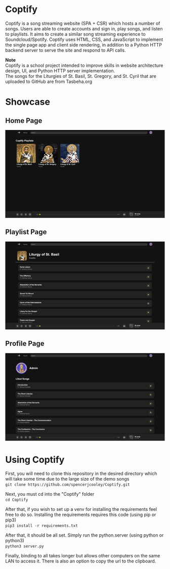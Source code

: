 # Coptify
Coptify is a song streaming website (SPA + CSR) which hosts a number of songs. Users are able to create accounts and sign in,
play songs, and listen to playlists. It aims to create a similar song streaming experience to Soundcloud/Spotify.
Coptify uses HTML, CSS, and JavaScript to implement the single page app and client side rendering, in addition to a Python HTTP backend server to serve the site and respond to API calls.  

**Note**  
Coptify is a school project intended to improve skills in website architecture design, UI, and Python HTTP server implementation.  
The songs for the Liturgies of St. Basil, St. Gregory, and St. Cyril that are uploaded to GitHub are from Tasbeha.org

# Showcase
## Home Page
![Home Page](showcase/home.png)  
## Playlist Page
![PlaylistPage](showcase/playlist.png)  
## Profile Page
![Profile Page](showcase/liked.png)

# Using Coptify
First, you will need to clone this repository in the desired directory which will take some time due to the large size of the demo songs  
`git clone https://github.com/spencerjcooley/Coptify.git`

Next, you must cd into the "Coptify" folder  
`cd Coptify`

After that, if you wish to set up a venv for installing the requirements feel free to do so.
Installing the requirements requires this code (using pip or pip3)  
`pip3 install -r requirements.txt`

After that, it should be all set. Simply run the python.server (using python or python3)  
`python3 server.py`

Finally, binding to all takes longer but allows other computers on the same LAN to access it.
There is also an option to copy the url to the clipboard.
